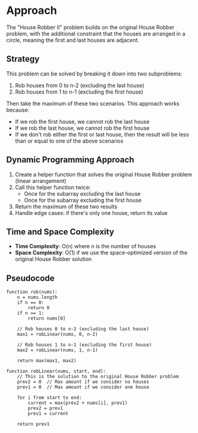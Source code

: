 # Approach

The "House Robber II" problem builds on the original House Robber problem, with the additional constraint that the houses are arranged in a circle, meaning the first and last houses are adjacent.

## Strategy

This problem can be solved by breaking it down into two subproblems:
1. Rob houses from 0 to n-2 (excluding the last house)
2. Rob houses from 1 to n-1 (excluding the first house)

Then take the maximum of these two scenarios. This approach works because:
- If we rob the first house, we cannot rob the last house
- If we rob the last house, we cannot rob the first house
- If we don't rob either the first or last house, then the result will be less than or equal to one of the above scenarios

## Dynamic Programming Approach
1. Create a helper function that solves the original House Robber problem (linear arrangement)
2. Call this helper function twice:
   - Once for the subarray excluding the last house
   - Once for the subarray excluding the first house
3. Return the maximum of these two results
4. Handle edge cases: if there's only one house, return its value

## Time and Space Complexity
- **Time Complexity**: O(n) where n is the number of houses
- **Space Complexity**: O(1) if we use the space-optimized version of the original House Robber solution

## Pseudocode
```
function rob(nums):
    n = nums.length
    if n == 0:
        return 0
    if n == 1:
        return nums[0]
    
    // Rob houses 0 to n-2 (excluding the last house)
    max1 = robLinear(nums, 0, n-2)
    
    // Rob houses 1 to n-1 (excluding the first house)
    max2 = robLinear(nums, 1, n-1)
    
    return max(max1, max2)

function robLinear(nums, start, end):
    // This is the solution to the original House Robber problem
    prev2 = 0  // Max amount if we consider no houses
    prev1 = 0  // Max amount if we consider one house
    
    for i from start to end:
        current = max(prev2 + nums[i], prev1)
        prev2 = prev1
        prev1 = current
    
    return prev1
```
